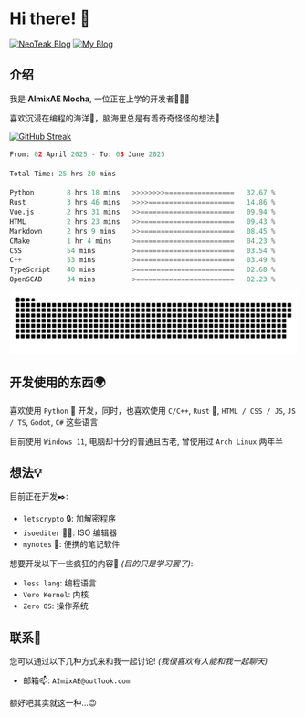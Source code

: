 # Hi there! 👋

[![NeoTeak Blog](https://img.shields.io/badge/NeoTeak_Blog-green)](https://NeoTeak.cn) [![My Blog](https://img.shields.io/badge/My_Blog-orange)](https://AImixAE.github.io)

## 介绍

我是 **AImixAE Mocha**, 一位正在上学的开发者👨🏻‍💻

喜欢沉浸在编程的海洋🌊，脑海里总是有着奇奇怪怪的想法💭


[![GitHub Streak](https://streak-stats.demolab.com/?user=AImixAE&theme=dark)](https://git.io/streak-stats)

<!--START_SECTION:waka-->

```python
From: 02 April 2025 - To: 03 June 2025

Total Time: 25 hrs 20 mins

Python        8 hrs 18 mins   >>>>>>>>=================   32.67 %
Rust          3 hrs 46 mins   >>>>=====================   14.86 %
Vue.js        2 hrs 31 mins   >>=======================   09.94 %
HTML          2 hrs 23 mins   >>=======================   09.43 %
Markdown      2 hrs 9 mins    >>=======================   08.45 %
CMake         1 hr 4 mins     >========================   04.23 %
CSS           54 mins         >========================   03.54 %
C++           53 mins         >========================   03.49 %
TypeScript    40 mins         >========================   02.68 %
OpenSCAD      34 mins         >========================   02.23 %
```

<!--END_SECTION:waka-->

![Snack](/snack.svg)

## 开发使用的东西🌍

喜欢使用 `Python` 🐍 开发，同时，也喜欢使用 `C/C++`, `Rust` 🦀, `HTML / CSS / JS`, `JS / TS`, `Godot`, `C#` 这些语言

<!-- 操作系统使用的是 `Arch Linux`, 电脑是一个再古老不过的笔记本💻罢了 -->
目前使用 `Windows 11`, 电脑却十分的普通且古老,
 曾使用过 `Arch Linux` 两年半

## 想法💡

目前正在开发✒️:

- `letscrypto` 🔒: 加解密程序
- `isoediter` ✍🏻: ISO 编辑器
- `mynotes` 📝: 便携的笔记软件

想要开发以下一些疯狂的内容🤯 _(目的只是学习罢了)_:

- `less lang`: 编程语言
- `Vero Kernel`: 内核
- `Zero OS`: 操作系统

## 联系💬

您可以通过以下几种方式来和我一起讨论! _(我很喜欢有人能和我一起聊天)_

- 邮箱📫: `AImixAE@outlook.com`

额好吧其实就这一种...😉
